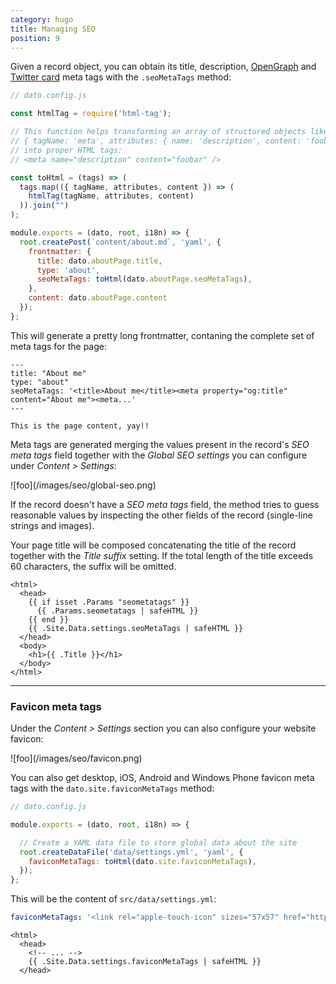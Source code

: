 ```yaml
---
category: hugo
title: Managing SEO
position: 9
---
```


Given a record object, you can obtain its title, description, [OpenGraph](http://ogp.me/) and [Twitter card](https://dev.twitter.com/cards/overview) meta tags with the `.seoMetaTags` method:

```javascript
// dato.config.js

const htmlTag = require('html-tag');

// This function helps transforming an array of structured objects like this:
// { tagName: 'meta', attributes: { name: 'description', content: 'foobar' } }
// into proper HTML tags:
// <meta name="description" content="foobar" />

const toHtml = (tags) => (
  tags.map(({ tagName, attributes, content }) => (
    htmlTag(tagName, attributes, content)
  )).join("")
);

module.exports = (dato, root, i18n) => {
  root.createPost(`content/about.md`, 'yaml', {
    frontmatter: {
      title: dato.aboutPage.title,
      type: 'about',
      seoMetaTags: toHtml(dato.aboutPage.seoMetaTags),
    },
    content: dato.aboutPage.content
  });
};
```

This will generate a pretty long frontmatter, contaning the complete set of meta tags for the page:

```
---
title: "About me"
type: "about"
seoMetaTags: '<title>About me</title><meta property="og:title" content="About me"><meta...'
---

This is the page content, yay!!
```

Meta tags are generated merging the values present in the record's *SEO meta tags* field together with the *Global SEO settings* you can configure under *Content > Settings*:

<div class="smaller">
  ![foo](/images/seo/global-seo.png)
</div>

If the record doesn't have a *SEO meta tags* field, the method tries to guess reasonable values by inspecting the other fields of the record (single-line strings and images).

Your page title will be composed concatenating the title of the record together with the *Title suffix* setting. If the total length of the title exceeds 60 characters, the suffix will be omitted.


```django
<html>
  <head>
    {{ if isset .Params "seometatags" }}
      {{ .Params.seometatags | safeHTML }}
    {{ end }}
    {{ .Site.Data.settings.seoMetaTags | safeHTML }}
  </head>
  <body>
    <h1>{{ .Title }}</h1>
  </body>
</html>
```

---

### Favicon meta tags

Under the *Content > Settings* section you can also configure your website favicon:

<div class="small">
  ![foo](/images/seo/favicon.png)
</div>

You can also get desktop, iOS, Android and Windows Phone favicon meta tags with the `dato.site.faviconMetaTags` method:

```javascript
// dato.config.js

module.exports = (dato, root, i18n) => {

  // Create a YAML data file to store global data about the site
  root.createDataFile('data/settings.yml', 'yaml', {
    faviconMetaTags: toHtml(dato.site.faviconMetaTags),
  });
};
```

This will be the content of `src/data/settings.yml`:

```yaml
faviconMetaTags: '<link rel="apple-touch-icon" sizes="57x57" href="https://www.datocms-assets.com/604/123-favicon.png?h=57&w=57"><link rel="apple-touch-icon" sizes="60x60" ...'
```


```django
<html>
  <head>
    <!-- ... -->
    {{ .Site.Data.settings.faviconMetaTags | safeHTML }}
  </head>
```
